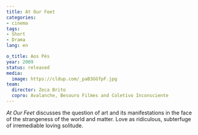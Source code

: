 ```yaml
---
title: At Our Feet
categories:
- cinema
tags:
- Short
- Drama
lang: en

o_title: Aos Pés
year: 2009
status: released
media:
  image: https://cldup.com/_paB3GGfpF.jpg
team:
  director: Zeca Brito
  copro: Avalanche, Besouro Filmes and Coletivo Inconsciente
---
```


_At Our Feet_ discusses the question of art and its manifestations in the face of the strangeness of the world and matter. Love as ridiculous, subterfuge of irremediable loving solitude.
